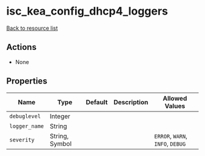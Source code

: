 # isc_kea_config_dhcp4_loggers

[Back to resource list](../README.md#resources)

## Actions

- None

## Properties

| Name          | Type           | Default | Description | Allowed Values                   |
| ------------- | -------------- | ------- | ----------- | -------------------------------- |
| `debuglevel`  | Integer        |         |             |                                  |
| `logger_name` | String         |         |             |                                  |
| `severity`    | String, Symbol |         |             | `ERROR`, `WARN`, `INFO`, `DEBUG` |

